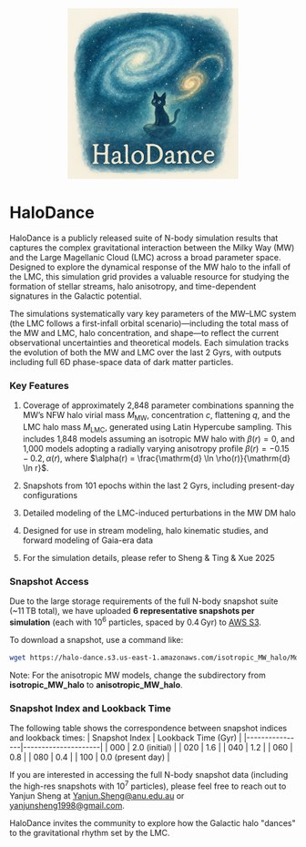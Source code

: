 <p align="center">
  <img src="assets/halodance_cat.png" alt="HaloDance Logo" width="300"/>
</p>

# HaloDance
HaloDance is a publicly released suite of N-body simulation results that captures the complex gravitational interaction between the Milky Way (MW) and the Large Magellanic Cloud (LMC) across a broad parameter space. Designed to explore the dynamical response of the MW halo to the infall of the LMC, this simulation grid provides a valuable resource for studying the formation of stellar streams, halo anisotropy, and time-dependent signatures in the Galactic potential.

The simulations systematically vary key parameters of the MW–LMC system (the LMC follows a first-infall orbital scenario)—including the total mass of the MW and LMC, halo concentration, and shape—to reflect the current observational uncertainties and theoretical models. Each simulation tracks the evolution of both the MW and LMC over the last 2 Gyrs, with outputs including full 6D phase-space data of dark matter particles. 

### Key Features

1. Coverage of approximately 2,848 parameter combinations spanning the MW’s NFW halo virial mass $M_{\mathrm{MW}}$, concentration $c$, flattening $q$, and the LMC halo mass $M_{\mathrm{LMC}}$, generated using Latin Hypercube sampling. This includes 1,848 models assuming an isotropic MW halo with $\beta(r) = 0$, and 1,000 models adopting a radially varying anisotropy profile $\beta(r) = -0.15 - 0.2,\alpha(r)$, where $\alpha(r) = \frac{\mathrm{d} \ln \rho(r)}{\mathrm{d} \ln r}$.

2. Snapshots from 101 epochs within the last 2 Gyrs, including present-day configurations

3. Detailed modeling of the LMC-induced perturbations in the MW DM halo

4. Designed for use in stream modeling, halo kinematic studies, and forward modeling of Gaia-era data
  
5. For the simulation details, please refer to Sheng & Ting & Xue 2025 

### Snapshot Access

Due to the large storage requirements of the full N-body snapshot suite (~11 TB total), we have uploaded **6 representative snapshots per simulation** (each with $10^6$ particles, spaced by 0.4 Gyr) to [AWS S3](https://halo-dance.s3.us-east-1.amazonaws.com).

To download a snapshot, use a command like:
```bash
wget https://halo-dance.s3.us-east-1.amazonaws.com/isotropic_MW_halo/Model_413/snapshot_000.hdf5
```
Note: For the anisotropic MW models, change the subdirectory from **isotropic_MW_halo** to **anisotropic_MW_halo**.

### Snapshot Index and Lookback Time

The following table shows the correspondence between snapshot indices and lookback times:
| Snapshot Index | Lookback Time (Gyr) |
|----------------|---------------------|
| 000            | 2.0 (initial)       |
| 020            | 1.6                 |
| 040            | 1.2                 |
| 060            | 0.8                 |
| 080            | 0.4                 |
| 100            | 0.0 (present day)   |

If you are interested in accessing the full N-body snapshot data (including the high-res snapshots with $10^{7}$ particles), please feel free to reach out to Yanjun Sheng at Yanjun.Sheng@anu.edu.au or yanjunsheng1998@gmail.com.

HaloDance invites the community to explore how the Galactic halo "dances" to the gravitational rhythm set by the LMC. 


